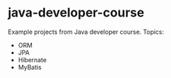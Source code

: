 # java-developer-course
Example projects from Java developer course.
Topics:
* ORM
* JPA
* Hibernate
* MyBatis
